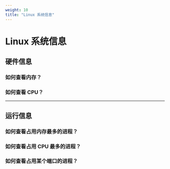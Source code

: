 ```yaml
---
weight: 10
title: "Linux 系统信息"
---
```


# Linux 系统信息

## 硬件信息

### 如何查看内存？

### 如何查看 CPU？

---

## 运行信息

### 如何查看占用内存最多的进程？

### 如何查看占用 CPU 最多的进程？

### 如何查看占用某个端口的进程？
